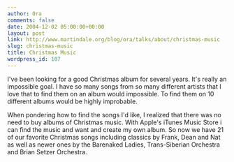 ```yaml
---
author: Ora
comments: false
date: 2004-12-02 05:00:00+00:00
layout: post
link: http://www.martindale.org/blog/ora/talks/about/christmas-music
slug: christmas-music
title: Christmas Music
wordpress_id: 107
---
```


I've been looking for a good Christmas album for several years. It's really an impossible goal. I have so many songs from so many different artists that I love that to find them on an album would impossible. To find them on 10 different albums would be highly improbable.
  

  
When pondering how to find the songs I'd like, I realized that there was no need to buy albums of Christmas music. With Apple's iTunes Music Store  i can find the music and want and create my own album. So now we have 21 of our favorite Christmas songs including classics by Frank, Dean and Nat as well as newer ones by the Barenaked Ladies, Trans-Siberian Orchestra and Brian Setzer Orchestra.
  

